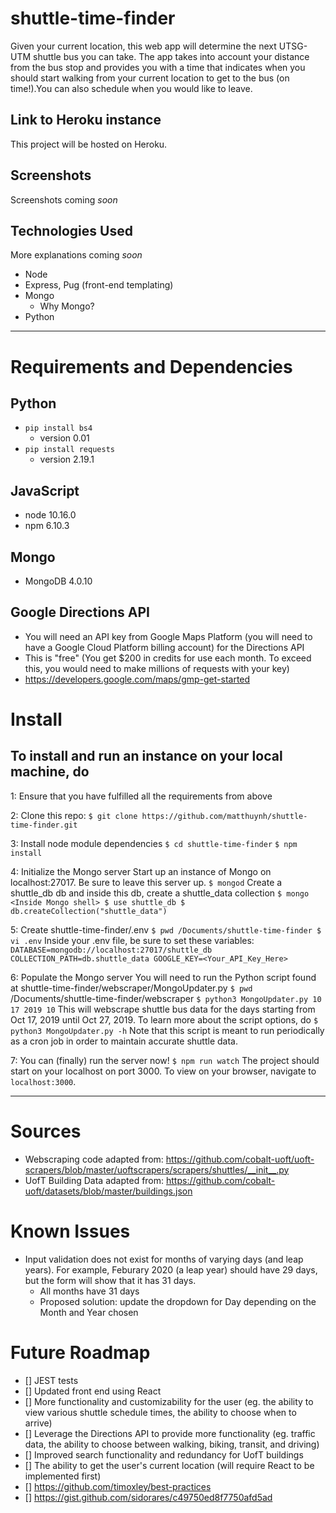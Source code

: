 # shuttle-time-finder
Given your current location, this web app will determine the next UTSG-UTM shuttle bus you can take. The app takes into account your distance from the bus stop and provides you with a time that indicates when you should start walking from your current location to get to the bus (on time!).You can also schedule when you would like to leave. 

## Link to Heroku instance
This project will be hosted on Heroku.

## Screenshots
Screenshots coming _soon_

## Technologies Used
More explanations coming _soon_
- Node
- Express, Pug (front-end templating)
- Mongo
    - Why Mongo?
- Python 

----------
# Requirements and Dependencies
## Python
- `pip install bs4`
    - version 0.01
- `pip install requests`
    - version 2.19.1

## JavaScript
- node 10.16.0
- npm 6.10.3

## Mongo
- MongoDB 4.0.10

## Google Directions API
- You will need an API key from Google Maps Platform (you will need to have a Google Cloud Platform billing account) for the Directions API
- This is "free" (You get $200 in credits for use each month. To exceed this, you would need to make millions of requests with your key)
- https://developers.google.com/maps/gmp-get-started

# Install
## To install and run an instance on your local machine, do
1: Ensure that you have fulfilled all the requirements from above

2: Clone this repo: 
    `$ git clone https://github.com/matthuynh/shuttle-time-finder.git`

3: Install node module dependencies
    `$ cd shuttle-time-finder`
    `$ npm install`

4: Initialize the Mongo server
    Start up an instance of Mongo on localhost:27017. Be sure to leave this server up.
    `$ mongod`
    Create a shuttle_db db and inside this db, create a shuttle_data collection
    ```
    $ mongo
    <Inside Mongo shell>
    $ use shuttle_db
    $ db.createCollection("shuttle_data")
    ```

5: Create shuttle-time-finder/.env
    ```
    $ pwd
    /Documents/shuttle-time-finder
    $ vi .env
    ```
    Inside your .env file, be sure to set these variables:
    ```
    DATABASE=mongodb://localhost:27017/shuttle_db
    COLLECTION_PATH=db.shuttle_data
    GOOGLE_KEY=<Your_API_Key_Here>
    ```

6: Populate the Mongo server
    You will need to run the Python script found at shuttle-time-finder/webscraper/MongoUpdater.py
    `$ pwd`
    /Documents/shuttle-time-finder/webscraper
    `$ python3 MongoUpdater.py 10 17 2019 10`
    This will webscrape shuttle bus data for the days starting from Oct 17, 2019 until Oct 27, 2019.
    To learn more about the script options, do `$ python3 MongoUpdater.py -h`
    Note that this script is meant to run periodically as a cron job in order to maintain accurate shuttle data.
    
7: You can (finally) run the server now!
    `$ npm run watch`
    The project should start on your localhost on port 3000. To view on your browser, navigate to `localhost:3000`.

----------
# Sources
- Webscraping code adapted from: https://github.com/cobalt-uoft/uoft-scrapers/blob/master/uoftscrapers/scrapers/shuttles/__init__.py
- UofT Building Data adapted from: https://github.com/cobalt-uoft/datasets/blob/master/buildings.json


# Known Issues
- Input validation does not exist for months of varying days (and leap years). For example, Feburary 2020 (a leap year) should have 29 days, but the form will show that it has 31 days.
    - All months have 31 days
    - Proposed solution: update the dropdown for Day depending on the Month and Year chosen

# Future Roadmap
- [] JEST tests
- [] Updated front end using React
- [] More functionality and customizability for the user (eg. the ability to view various shuttle schedule times, the ability to choose when to arrive)
- [] Leverage the Directions API to provide more functionality (eg. traffic data, the ability to choose between walking, biking, transit, and driving)
- [] Improved search functionality and redundancy for UofT buildings
- [] The ability to get the user's current location (will require React to be implemented first)
- [] https://github.com/timoxley/best-practices
- [] https://gist.github.com/sidorares/c49750ed8f7750afd5ad